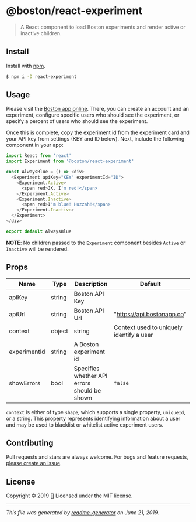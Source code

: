 # @boston/react-experiment

> A React component to load Boston experiments and render active or inactive children.

## Install

Install with [npm](https://www.npmjs.com/).

```sh
$ npm i -D react-experiment
```

## Usage
Please visit the [Boston app online](https://bostonapp.co/). There, you can create an account and an experiment, configure specific users who should see the experiment, or specify a percent of users who should see the experiment.

Once this is complete, copy the experiment id from the experiment card and your API key from settings (KEY and ID below). Next, include the following component in your app:

```js
import React from 'react'
import Experiment from '@boston/react-experiment'

const AlwaysBlue = () => <div>
  <Experiment apiKey="KEY" experimentId="ID">
    <Experiment.Active>
      <span red>JK, I'm red!</span>
    </Experiment.Active>
    <Experiment.Inactive>
      <span red>I'm blue! Huzzah!</span>
    </Experiment.Inactive>
  </Experiment>
</div>

export default AlwaysBlue
```

**NOTE**: No children passed to the `Experiment` component besides `Active` or `Inactive` will be rendered.

## Props

| Name          | Type          | Description                                    | Default                       |
| ------------- | ------------- | ---------------------------------------------- | ----------------------------- |
| apiKey        | string        | Boston API Key                                 |                               |
| apiUrl        | string        | Boston API Url                                 | "https://api.bostonapp.co"    |
| context       | object|string | Context used to uniquely identify a user       |                               |
| experimentId  | string        | A Boston experiment id                         |                               |
| showErrors    | bool          | Specifies whether API errors should be shown   | `false`                       |

`context` is either of type `shape`, which supports a single property, `uniqueId`, or a string. This property represents identifying information about a user and may be used to blacklist or whitelist active experiment users.

## Contributing

Pull requests and stars are always welcome. For bugs and feature requests, [please create an issue](https://github.com/Joe%20Groseclose/react-experiment/issues).

## License

Copyright © 2019 []
Licensed under the MIT license.

***

_This file was generated by [readme-generator](https://github.com/jonschlinkert/readme-generator) on June 21, 2019._
